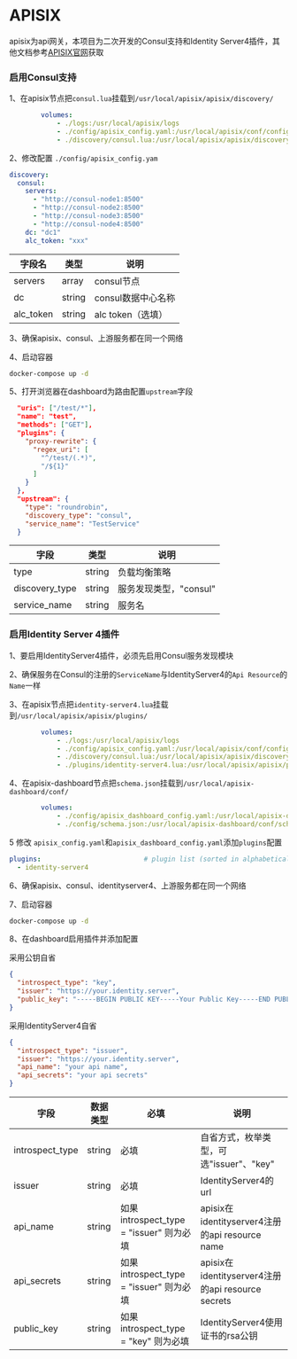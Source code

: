 # APISIX

apisix为api网关，本项目为二次开发的Consul支持和Identity Server4插件，其他文档参考[APISIX官网](http://apisix.apache.org/)获取



### 启用Consul支持

1、在apisix节点把`consul.lua`挂载到`/usr/local/apisix/apisix/discovery/`

```yml
        volumes: 
            - ./logs:/usr/local/apisix/logs
            - ./config/apisix_config.yaml:/usr/local/apisix/conf/config.yaml:ro
            - ./discovery/consul.lua:/usr/local/apisix/apisix/discovery/consul.lua:ro
```

2、修改配置 `./config/apisix_config.yam`

```yml
discovery:
  consul:
    servers:
      - "http://consul-node1:8500"
      - "http://consul-node2:8500"
      - "http://consul-node3:8500"
      - "http://consul-node4:8500"
    dc: "dc1"
    alc_token: "xxx"
```
| 字段名    | 类型   | 说明               |
| --------- | ------ | ------------------ |
| servers   | array  | consul节点         |
| dc        | string | consul数据中心名称 |
| alc_token | string | alc token（选填）  |

3、确保apisix、consul、上游服务都在同一个网络

4、启动容器

```bash
docker-compose up -d
```

5、打开浏览器在dashboard为路由配置`upstream`字段

```json
  "uris": ["/test/*"],
  "name": "test",
  "methods": ["GET"],
  "plugins": {
    "proxy-rewrite": {
      "regex_uri": [
        "^/test/(.*)",
        "/${1}"
      ]
    }
  },
  "upstream": {
    "type": "roundrobin",
    "discovery_type": "consul",
    "service_name": "TestService"
  }
```

| 字段           | 类型   | 说明                   |
| -------------- | ------ | ---------------------- |
| type           | string | 负载均衡策略           |
| discovery_type | string | 服务发现类型，"consul" |
| service_name   | string | 服务名                 |



### 启用Identity Server 4插件

1、要启用IdentityServer4插件，必须先启用Consul服务发现模块

2、确保服务在Consul的注册的`ServiceName`与IdentityServer4的`Api Resource`的`Name`一样

3、在apisix节点把`identity-server4.lua`挂载到`/usr/local/apisix/apisix/plugins/`

```yml
        volumes: 
            - ./logs:/usr/local/apisix/logs
            - ./config/apisix_config.yaml:/usr/local/apisix/conf/config.yaml:ro
            - ./discovery/consul.lua:/usr/local/apisix/apisix/discovery/consul.lua:ro
            - ./plugins/identity-server4.lua:/usr/local/apisix/apisix/plugins/identity-server4.lua:ro
```

4、在apisix-dashboard节点把`schema.json`挂载到`/usr/local/apisix-dashboard/conf/`

```yml
        volumes: 
            - ./config/apisix_dashboard_config.yaml:/usr/local/apisix-dashboard/conf/conf.yaml:ro
            - ./config/schema.json:/usr/local/apisix-dashboard/conf/schema.json:ro
```

5 修改 `apisix_config.yaml`和`apisix_dashboard_config.yaml`添加`plugins`配置
```yml
plugins:                          # plugin list (sorted in alphabetical order)
  - identity-server4
```
6、确保apisix、consul、identityserver4、上游服务都在同一个网络

7、启动容器

```bash
docker-compose up -d
```

8、在dashboard启用插件并添加配置



采用公钥自省

```json
{
  "introspect_type": "key",
  "issuer": "https://your.identity.server",
  "public_key": "-----BEGIN PUBLIC KEY-----Your Public Key-----END PUBLIC KEY-----"
}
```
采用IdentityServer4自省
```json
{
  "introspect_type": "issuer",
  "issuer": "https://your.identity.server",
  "api_name": "your api name",
  "api_secrets": "your api secrets"
}
```



| 字段 | 数据类型 | 必填 | 说明 |
|--------------------------------------------------------------------------------------------------|--------------------------------------------------------------------------------------------------|--------------------------------------------------------------------------------------------------|--------------------------------------------------------------------------------------------------|
|introspect_type | string | 必填                                                                                      | 自省方式，枚举类型，可选"issuer"、"key"                                                     |
|issuer | string | 必填 | IdentityServer4的url |
|api_name | string | 如果introspect_type = "issuer" 则为必填 | apisix在identityserver4注册的api resource name |
|api_secrets | string | 如果introspect_type  = "issuer" 则为必填 | apisix在identityserver4注册的api resource secrets |
|public_key | string | 如果introspect_type  = "key" 则为必填 | IdentityServer4使用证书的rsa公钥 |
